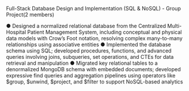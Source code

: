 Full-Stack Database Design and Implementation (SQL & NoSQL) - Group Project(2 members)

● Designed a normalized relational database from the Centralized Multi-Hospital Patient Management System,
including conceptual and physical data models with Crow’s Foot notation, resolving complex many-to-many
relationships using associative entities
● Implemented the database schema using SQL; developed procedures, functions, and advanced queries involving
joins, subqueries, set operations, and CTEs for data retrieval and manipulation
● Migrated key relational tables to a denormalized MongoDB schema with embedded documents; developed
expressive find queries and aggregation pipelines using operators like $group, $unwind, $project, and $filter to
support NoSQL-based analytics